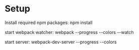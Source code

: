 # Setup

Install required npm packages:
    npm install

start webpack watcher:
    webpack --progress --colors --watch

start server:
    webpack-dev-server --progress --colors
